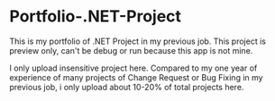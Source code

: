 # Portfolio-.NET-Project
This is my portfolio of .NET Project in my previous job. This project is preview only, can't be debug or run because this app is not mine.

I only upload insensitive project here. Compared to my one year of experience of many projects of Change Request or Bug Fixing in my previous job, i only upload about 10-20% of total projects here. 

